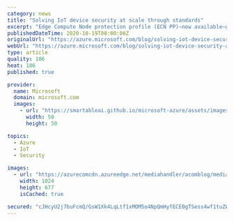 ```yaml
---
category: news
title: "Solving IoT device security at scale through standards"
excerpt: "Edge Compute Node protection profile (ECN PP)—now available—guides you to engineer, claim, evaluate, and consume device security for IoT."
publishedDateTime: 2020-10-19T08:00:06Z
originalUrl: "https://azure.microsoft.com/blog/solving-iot-device-security-at-scale-through-standards/"
webUrl: "https://azure.microsoft.com/blog/solving-iot-device-security-at-scale-through-standards/"
type: article
quality: 106
heat: 106
published: true

provider:
  name: Microsoft
  domain: microsoft.com
  images:
    - url: "https://smartableai.github.io/microsoft-azure/assets/images/organizations/microsoft.com-50x50.jpg"
      width: 50
      height: 50

topics:
  - Azure
  - IoT
  - Security

images:
  - url: "https://azurecomcdn.azureedge.net/mediahandler/acomblog/media/Default/blog/5abfdf96-d1fa-4feb-b585-3858778f00c8.png"
    width: 1024
    height: 677
    isCached: true

secured: "cJHcyU2j7buFcmQ/GsW1Xk4LqLtf1xMOM5o4NpQmHyfECE0gTSess4wf1tuZWLZnJiJkZjegQH24B+GUI7lMqE6ijtDiQElVSGJ+vcbZFhxixKaKSHKN24gm1GlZtOFmukjMoE4aHB1x7+zzCnguvHDwhULvVRGZ+l3Pc0afts5PO61uFzomFgPYP74rnqkY7qJWKQkcn4JXygyubulzJ7HRcoIQuwaKmkO+EyZcCLahHkiiJvJ14OwEaJdRQmZT9C1T304LBvfZ6OQkbuXdb1TJRK6DLkuOp0we659HryZPESmAo21RLuqvPmYwqFPe/YWae/dtvJ9P/N0H5pZc55UVH/5hzNxhI2Hhj/ZxV+E=;wzcGam77FHgkwagLcdPqVA=="
---
```


